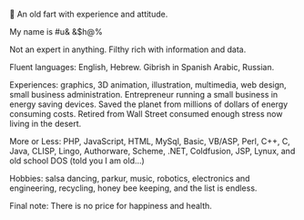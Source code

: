 👋 An old fart with experience and attitude.

My name is #u& &$h@%

Not an expert in anything. Filthy rich with information and data.

Fluent languages: English, Hebrew. Gibrish in Spanish Arabic, Russian.

Experiences: graphics, 3D animation, illustration, multimedia, web design, small business administration.
Entrepreneur running a small business in energy saving devices. Saved the planet from millions of dollars of energy consuming costs.
Retired from Wall Street consumed enough stress now living in the desert.

More or Less: PHP, JavaScript, HTML, MySql, Basic, VB/ASP, Perl, C++, C, Java, CLISP, Lingo, Authorware, Scheme, .NET, Coldfusion, JSP, Lynux, and old school DOS (told you I am old...)

Hobbies: salsa dancing, parkur, music, robotics, electronics and engineering, recycling, honey bee keeping, and the list is endless.

Final note:
There is no price for happiness and health.
